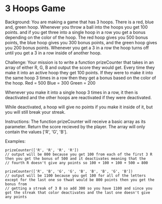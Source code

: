 # 3 Hoops Game

Background:
You are making a game that has 3 hoops. There is a red, blue and, green hoop. Whenever you throw a ball into the hoops you get 100 points. and if you get three into a single hoop in a row you get a bonus depending on the color of the hoop. The red hoop gives you 500 bonus points, the blue hoop gives you 300 bonus points, and the green hoop gives you 200 bonus points. Whenever you get a 3 in a row the hoop turns off until you get a 3 in a row inside of another hoop.

Challenge:
Your mission is to write a function prizeCounter that takes in an array of either R, G, B and output the score they would get. Every time they make it into an active hoop they get 100 points. If they were to make it into the same hoop 3 times in a row then they get a bonus based on the color of the hoop. Red = 500   Blue = 300   Green = 200

Whenever you make it into a single hoop 3 times in a row, it then is deactivated and the other hoops are reactivated if they were deactivated.

While deactivated, a hoop will give no points if you make it inside of it, but you will still break your streak.

Instructions:
The function prizeCounter will receive a basic array as its parameter.
Return the score recieved by the player.
The array will only contain the values ['R', 'G', 'B'].

Examples:
```
prizeCounter(['R', 'R', 'R', 'R']) 
// output will be 800 because you get 100 from each of the first 3 R then you get the bonus of 500 and it deactivates meaning that the 
// fourth R doesn't give any points so 100 + 100 + 100 + 500 = 800

prizeCounter(['R', 'B', 'G', 'G', 'B', 'B', 'B', 'G', 'B']) 
// output will be 1100 because you get 100 for all of the letters except for the last one so thwat would be 800 points then you get the bonus from 
// getting a streak of 3 B so add 300 so you have 1100 and since you got the streak that color deactivates and the last one doesn't give any points
```